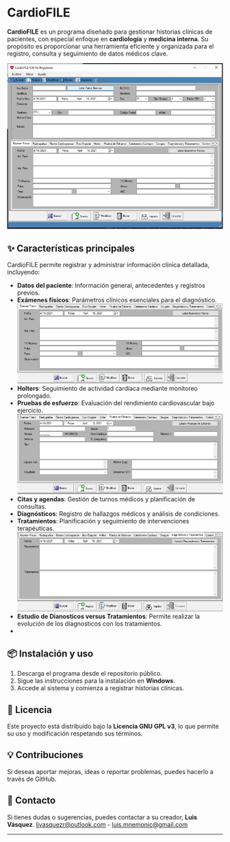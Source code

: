 # CardioFILE

**CardioFILE** es un programa diseñado para gestionar historias clínicas de pacientes, con especial enfoque en **cardiología** y **medicina interna**. Su propósito es proporcionar una herramienta eficiente y organizada para el registro, consulta y seguimiento de datos médicos clave.

![Pantalla Principal](https://raw.githubusercontent.com/Taguapire/CardioFILE_Pub/master/Recursos/PantallaPrincipal.JPG)

## ✨ Características principales
CardioFILE permite registrar y administrar información clínica detallada, incluyendo:
- **Datos del paciente**: Información general, antecedentes y registros previos.
- **Exámenes físicos**: Parámetros clínicos esenciales para el diagnóstico.
  ![Examen Físico](https://raw.githubusercontent.com/Taguapire/CardioFILE_Pub/master/Recursos/ExamenFisico.JPG)
- **Holters**: Seguimiento de actividad cardíaca mediante monitoreo prolongado.
- **Pruebas de esfuerzo**: Evaluación del rendimiento cardiovascular bajo ejercicio.
  ![Prueba de Esfuerzo](https://raw.githubusercontent.com/Taguapire/CardioFILE_Pub/master/Recursos/PruebadeEsfuerzo.JPG)
- **Citas y agendas**: Gestión de turnos médicos y planificación de consultas.
- **Diagnósticos**: Registro de hallazgos médicos y análisis de condiciones.
- **Tratamientos**: Planificación y seguimiento de intervenciones terapéuticas.
  ![Diagnósticos y Tratamientos](https://raw.githubusercontent.com/Taguapire/CardioFILE_Pub/master/Recursos/DiagnosticoTratamientos.JPG)
- **Estudio de Dianosticos versus Tratamientos**: Permite realizar la evolución de los diagnosticos con los tratamientos.
- 

## 📦 Instalación y uso
1. Descarga el programa desde el repositorio público.
2. Sigue las instrucciones para la instalación en **Windows**.
3. Accede al sistema y comienza a registrar historias clínicas.

## 📝 Licencia
Este proyecto está distribuido bajo la **Licencia GNU GPL v3**, lo que permite su uso y modificación respetando sus términos.

## 💡 Contribuciones
Si deseas aportar mejoras, ideas o reportar problemas, puedes hacerlo a través de GitHub.

## 📧 Contacto
Si tienes dudas o sugerencias, puedes contactar a su creador, **Luis Vásquez**. ljvasquezr@outlook.com - luis.mnemonic@gmail.com

---
